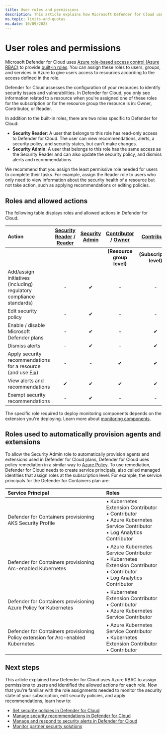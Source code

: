```yaml
---
title: User roles and permissions
description: This article explains how Microsoft Defender for Cloud uses role-based access control to assign permissions to users and identify the permitted actions for each role.
ms.topic: limits-and-quotas
ms.date: 10/09/2023
---
```


# User roles and permissions

Microsoft Defender for Cloud uses [Azure role-based access control (Azure RBAC)](../role-based-access-control/role-assignments-portal.md) to provide [built-in roles](../role-based-access-control/built-in-roles.md). You can assign these roles to users, groups, and services in Azure to give users access to resources according to the access defined in the role.

Defender for Cloud assesses the configuration of your resources to identify security issues and vulnerabilities. In Defender for Cloud, you only see information related to a resource when you're assigned one of these roles for the subscription or for the resource group the resource is in: Owner, Contributor, or Reader.

In addition to the built-in roles, there are two roles specific to Defender for Cloud:

- **Security Reader**: A user that belongs to this role has read-only access to Defender for Cloud. The user can view recommendations, alerts, a security policy, and security states, but can't make changes.
- **Security Admin**: A user that belongs to this role has the same access as the Security Reader and can also update the security policy, and dismiss alerts and recommendations.

We recommend that you assign the least permissive role needed for users to complete their tasks. For example, assign the Reader role to users who only need to view information about the security health of a resource but not take action, such as applying recommendations or editing policies.

## Roles and allowed actions

The following table displays roles and allowed actions in Defender for Cloud.

| **Action**   | [Security Reader](../role-based-access-control/built-in-roles.md#security-reader) /<br> [Reader](../role-based-access-control/built-in-roles.md#reader) | [Security Admin](../role-based-access-control/built-in-roles.md#security-admin) | [Contributor](../role-based-access-control/built-in-roles.md#contributor) / [Owner](../role-based-access-control/built-in-roles.md#owner) | [Contributor](../role-based-access-control/built-in-roles.md#contributor) | [Owner](../role-based-access-control/built-in-roles.md#owner) |
|:-|:-:|:-:|:-:|:-:|:-:|
|  |  |  | **(Resource group level)** | **(Subscription level)** | **(Subscription level)** |
| Add/assign initiatives (including) regulatory compliance standards) | - | ✔ | - | - | ✔ |
| Edit security policy | - | ✔ | - | - | ✔ |
| Enable / disable Microsoft Defender plans | - | ✔ | - | ✔ | ✔ |
| Dismiss alerts | - | ✔ | - | ✔ | ✔ |
| Apply security recommendations for a resource</br> (and use [Fix](implement-security-recommendations.md)) | - | - | ✔ | ✔ | ✔ |
| View alerts and recommendations | ✔ | ✔ | ✔ | ✔ | ✔ |
| Exempt security recommendations | - |✔|-|-| ✔ |

The specific role required to deploy monitoring components depends on the extension you're deploying. Learn more about [monitoring components](monitoring-components.md).

## Roles used to automatically provision agents and extensions

To allow the Security Admin role to automatically provision agents and extensions used in Defender for Cloud plans, Defender for Cloud uses policy remediation in a similar way to [Azure Policy](../governance/policy/how-to/remediate-resources.md). To use remediation, Defender for Cloud needs to create service principals, also called managed identities that assign roles at the subscription level. For example, the service principals for the Defender for Containers plan are:

| Service Principal | Roles |
|:-|:-|
| Defender for Containers provisioning AKS Security Profile | • Kubernetes Extension Contributor<br>• Contributor<br>• Azure Kubernetes Service Contributor<br>• Log Analytics Contributor |
| Defender for Containers provisioning Arc-enabled Kubernetes | • Azure Kubernetes Service Contributor<br>• Kubernetes Extension Contributor<br>• Contributor<br>• Log Analytics Contributor |
| Defender for Containers provisioning Azure Policy for Kubernetes  | • Kubernetes Extension Contributor<br>• Contributor<br>• Azure Kubernetes Service Contributor |
| Defender for Containers provisioning Policy extension for Arc-enabled Kubernetes | • Azure Kubernetes Service Contributor<br>• Kubernetes Extension Contributor<br>• Contributor |

## Next steps

This article explained how Defender for Cloud uses Azure RBAC to assign permissions to users and identified the allowed actions for each role. Now that you're familiar with the role assignments needed to monitor the security state of your subscription, edit security policies, and apply recommendations, learn how to:

- [Set security policies in Defender for Cloud](tutorial-security-policy.md)
- [Manage security recommendations in Defender for Cloud](review-security-recommendations.md)
- [Manage and respond to security alerts in Defender for Cloud](managing-and-responding-alerts.yml)
- [Monitor partner security solutions](./partner-integration.md)

